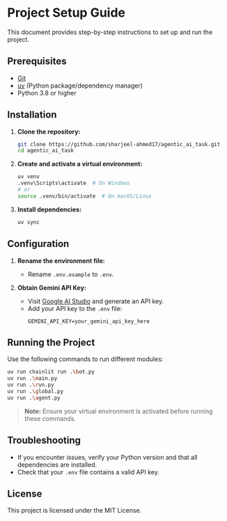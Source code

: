 # Project Setup Guide

This document provides step-by-step instructions to set up and run the project.

## Prerequisites

- [Git](https://git-scm.com/)
- [uv](https://github.com/astral-sh/uv) (Python package/dependency manager)
- Python 3.8 or higher

## Installation

1. **Clone the repository:**
    ```bash
    git clone https://github.com/sharjeel-ahmed17/agentic_ai_task.git
    cd agentic_ai_task
    ```

2. **Create and activate a virtual environment:**
    ```bash
    uv venv
    .venv\Scripts\activate  # On Windows
    # or
    source .venv/bin/activate  # On macOS/Linux
    ```

3. **Install dependencies:**
    ```bash
    uv sync
    ```

## Configuration

1. **Rename the environment file:**
    - Rename `.env.example` to `.env`.

2. **Obtain Gemini API Key:**
    - Visit [Google AI Studio](https://aistudio.google.com/) and generate an API key.
    - Add your API key to the `.env` file:
      ```
      GEMINI_API_KEY=your_gemini_api_key_here
      ```

## Running the Project

Use the following commands to run different modules:

```bash
uv run chainlit run .\bot.py
uv run .\main.py
uv run .\run.py
uv run .\global.py
uv run .\agent.py
```

> **Note:** Ensure your virtual environment is activated before running these commands.

## Troubleshooting

- If you encounter issues, verify your Python version and that all dependencies are installed.
- Check that your `.env` file contains a valid API key.

## License

This project is licensed under the MIT License.

